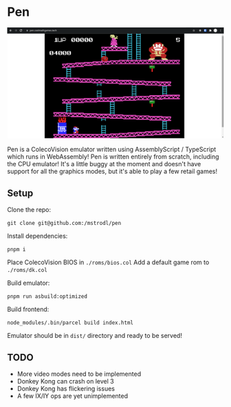 # Pen

![Emulator running Donkey Kong](./img/dk.png)

Pen is a ColecoVision emulator written using AssemblyScript / TypeScript which runs in WebAssembly!
Pen is written entirely from scratch, including the CPU emulator!
It's a little buggy at the moment and doesn't have support for all the graphics modes,
but it's able to play a few retail games!

## Setup

Clone the repo:
```
git clone git@github.com:/mstrodl/pen
```
Install dependencies:
```
pnpm i
```

Place ColecoVision BIOS in `./roms/bios.col`
Add a default game rom to `./roms/dk.col`

Build emulator:
```
pnpm run asbuild:optimized
```
Build frontend:
```
node_modules/.bin/parcel build index.html
```
Emulator should be in `dist/` directory and ready to be served!

## TODO

- More video modes need to be implemented
- Donkey Kong can crash on level 3
- Donkey Kong has flickering issues
- A few IX/IY ops are yet unimplemented

